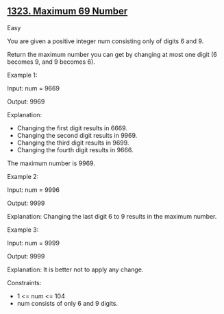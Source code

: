 ## [1323. Maximum 69 Number](https://leetcode.com/problems/maximum-69-number/)

Easy

You are given a positive integer num consisting only of digits 6 and 9.

Return the maximum number you can get by changing at most one digit (6 becomes 9, and 9 becomes 6). 

Example 1:

Input: num = 9669

Output: 9969

Explanation: 

- Changing the first digit results in 6669.
- Changing the second digit results in 9969.
- Changing the third digit results in 9699.
- Changing the fourth digit results in 9666.

The maximum number is 9969.

Example 2:

Input: num = 9996

Output: 9999

Explanation: Changing the last digit 6 to 9 results in the maximum number.

Example 3:

Input: num = 9999

Output: 9999

Explanation: It is better not to apply any change.
 

Constraints:

- 1 <= num <= 104
- num consists of only 6 and 9 digits.